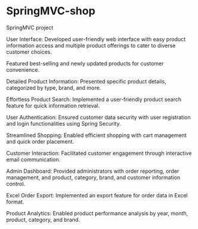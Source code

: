 # SpringMVC-shop
SpringMVC project

User Interface: Developed user-friendly web interface with easy product information access and multiple product offerings to cater to diverse customer choices.

Featured best-selling and newly updated products for customer convenience.

Detailed Product Information: Presented specific product details, categorized by type, brand, and more.

Effortless Product Search: Implemented a user-friendly product search feature for quick information retrieval.

User Authentication: Ensured customer data security with user registration and login functionalities using Spring Security.

Streamlined Shopping: Enabled efficient shopping with cart management and quick order placement.

Customer Interaction: Facilitated customer engagement through interactive email communication.

Admin Dashboard: Provided administrators with order reporting, order management, and product, category, brand, and customer information control.

Excel Order Export: Implemented an export feature for order data in Excel format.

Product Analytics: Enabled product performance analysis by year, month, product, category, and brand.
